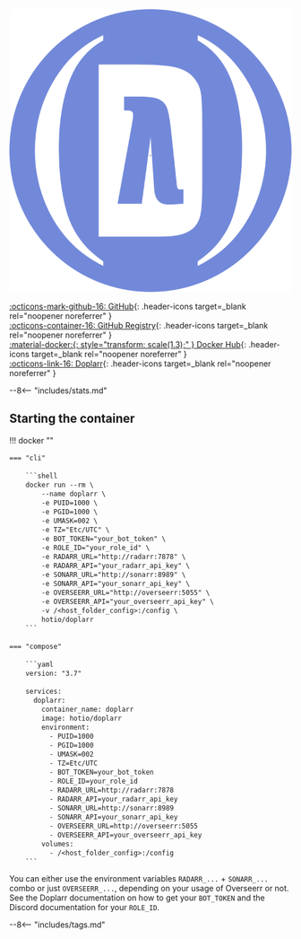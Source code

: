 <div class="image-logo"><img src="/img/image-logos/doplarr.svg" alt="logo"></div>

[:octicons-mark-github-16: GitHub](https://github.com/hotio/doplarr){: .header-icons target=_blank rel="noopener noreferrer" }  
[:octicons-container-16: GitHub Registry](https://github.com/orgs/hotio/packages/container/package/doplarr){: .header-icons target=_blank rel="noopener noreferrer" }  
[:material-docker:{: style="transform: scale(1.3);" } Docker Hub](https://hub.docker.com/r/hotio/doplarr){: .header-icons target=_blank rel="noopener noreferrer" }  
[:octicons-link-16: Doplarr](https://github.com/kiranshila/doplarr){: .header-icons target=_blank rel="noopener noreferrer" }  

--8<-- "includes/stats.md"

## Starting the container

!!! docker ""

    === "cli"

        ```shell
        docker run --rm \
            --name doplarr \
            -e PUID=1000 \
            -e PGID=1000 \
            -e UMASK=002 \
            -e TZ="Etc/UTC" \
            -e BOT_TOKEN="your_bot_token" \
            -e ROLE_ID="your_role_id" \
            -e RADARR_URL="http://radarr:7878" \
            -e RADARR_API="your_radarr_api_key" \
            -e SONARR_URL="http://sonarr:8989" \
            -e SONARR_API="your_sonarr_api_key" \
            -e OVERSEERR_URL="http://overseerr:5055" \
            -e OVERSEERR_API="your_overseerr_api_key" \
            -v /<host_folder_config>:/config \
            hotio/doplarr
        ```

    === "compose"

        ```yaml
        version: "3.7"

        services:
          doplarr:
            container_name: doplarr
            image: hotio/doplarr
            environment:
              - PUID=1000
              - PGID=1000
              - UMASK=002
              - TZ=Etc/UTC
              - BOT_TOKEN=your_bot_token
              - ROLE_ID=your_role_id
              - RADARR_URL=http://radarr:7878
              - RADARR_API=your_radarr_api_key
              - SONARR_URL=http://sonarr:8989
              - SONARR_API=your_sonarr_api_key
              - OVERSEERR_URL=http://overseerr:5055
              - OVERSEERR_API=your_overseerr_api_key
            volumes:
              - /<host_folder_config>:/config
        ```

You can either use the environment variables `RADARR_...` + `SONARR_...` combo or just `OVERSEERR_...`, depending on your usage of Overseerr or not. See the Doplarr documentation on how to get your `BOT_TOKEN` and the Discord documentation for your `ROLE_ID`.

--8<-- "includes/tags.md"
